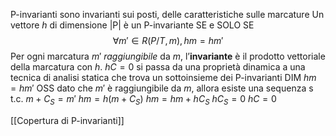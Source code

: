 P-invarianti sono invarianti sui posti, delle caratteristiche sulle marcature
Un vettore $h$ di dimensione |P| è un P-invariante SE e SOLO SE 
$$\forall m' \in R(P/T, m), hm=hm'$$
Per ogni marcatura $m'$ _raggiungibile_ da $m$, l’**invariante** è il prodotto vettoriale della marcatura con $h$.
$hC = 0$ si passa da una proprietà dinamica a una tecnica di analisi statica che trova un sottoinsieme dei P-invarianti
DIM
$hm = hm'$
OSS dato che $m'$ è raggiungibile da $m$, allora esiste una sequenza s t.c. $m+C_S  = m'$
$hm = h(m+C_S)$ 
$hm = hm + hC_S$
$hC_S= 0$
$hC=0$

[[Copertura di P-invarianti]]